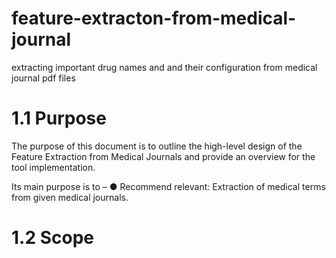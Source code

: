 # feature-extracton-from-medical-journal
extracting important drug names and and their configuration from medical journal pdf files

# 1.1 Purpose
The purpose of this document is to outline the high-level design of the Feature Extraction from Medical Journals and provide an overview for the tool implementation.

Its main purpose is to –
●	Recommend relevant: Extraction of medical terms from given medical journals.

# 1.2 Scope
